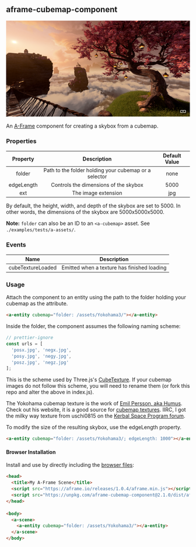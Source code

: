 ## aframe-cubemap-component

<p align="center">
  <img src="preview.png"/>
</p>

An [A-Frame](https://aframe.io) component for creating a skybox from a cubemap.

### Properties

|  Property  |                      Description                      | Default Value |
| :--------: | :---------------------------------------------------: | :-----------: |
|   folder   | Path to the folder holding your cubemap or a selector |     none      |
| edgeLength |         Controls the dimensions of the skybox         |     5000      |
|    ext     |                  The image extension                  |      jpg      |

By default, the height, width, and depth of the skybox are set to 5000. In other words, the dimensions of the skybox are 5000x5000x5000.

**Note:** `folder` can also be an ID to an `<a-cubemap>` asset. See `./examples/tests/a-assets/`.

### Events

|       Name        |                 Description                 |
| :---------------: | :-----------------------------------------: |
| cubeTextureLoaded | Emitted when a texture has finished loading |

### Usage

Attach the component to an entity using the path to the folder holding your cubemap as the attribute.

```html
<a-entity cubemap="folder: /assets/Yokohama3/"></a-entity>
```

Inside the folder, the component assumes the following naming scheme:

```javascript
// prettier-ignore
const urls = [
  'posx.jpg', 'negx.jpg',
  'posy.jpg', 'negy.jpg',
  'posz.jpg', 'negz.jpg'
];
```

This is the scheme used by Three.js's [CubeTexture](http://threejs.org/docs/index.html#Reference/Textures/CubeTexture). If your cubemap images do not follow this scheme, you will need to rename them (or fork this repo and alter the above in index.js).

The Yokohama cubemap texture is the work of [Emil Persson, aka Humus](http://www.humus.name). Check out his website, it is a good source for [cubemap textures](http://www.humus.name/index.php?page=Textures). IIRC, I got the milky way texture from uschi0815 on the [Kerbal Space Program forum](http://forum.kerbalspaceprogram.com/index.php?/topic/128932-milky-way-panorama-as-skybox-for-texturereplacer/).

To modify the size of the resulting skybox, use the edgeLength property.

```html
<a-entity cubemap="folder: /assets/Yokohama3/; edgeLength: 1000"></a-entity>
```

#### Browser Installation

Install and use by directly including the [browser files](dist):

```html
<head>
  <title>My A-Frame Scene</title>
  <script src="https://aframe.io/releases/1.0.4/aframe.min.js"></script>
  <script src="https://unpkg.com/aframe-cubemap-component@2.1.0/dist/aframe-cubemap-component.min.js"></script>
</head>

<body>
  <a-scene>
    <a-entity cubemap="folder: /assets/Yokohama3/"></a-entity>
  </a-scene>
</body>
```
